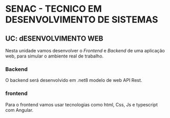 # SENAC - TECNICO EM DESENVOLVIMENTO DE SISTEMAS 
## UC: dESENVOLVIMENTO WEB

Nesta unidade vamos desenvolver o *Frontend* e *Backend* de uma aplicação web, para simular o ambiente real de trabalho. 

### Backend 
O backend será desenvolvido em .net8 modelo de web API Rest.

### frontend 
Para o frontend vamos usar tecnologias como html, Css, Js e typescript com Angular.
